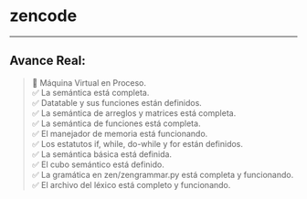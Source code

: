 # zencode
-----------------------------------------------------------

## Avance Real:
> 🔲 Máquina Virtual en Proceso.  
> ✅ La semántica está completa.  
> ✅ Datatable y sus funciones están definidos.  
> ✅ La semántica de arreglos y matrices está completa.  
> ✅ La semántica de funciones está completa.  
> ✅ El manejador de memoria está funcionando.  
> ✅ Los estatutos if, while, do-while y for están definidos.  
> ✅ La semántica básica está definida.  
> ✅ El cubo semántico está definido.  
> ✅ La gramática en zen/zengrammar.py está completa y funcionando.  
> ✅ El archivo del léxico está completo y funcionando.
